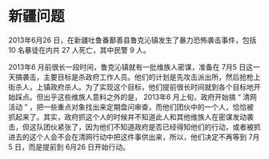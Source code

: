 # 新疆问题

2013年6月26 日，在新疆吐鲁番鄯善县鲁克沁镇发生了暴力恐怖袭击事件，包括 10 名暴徒在内共 27 人死亡，其中民警 9 人。

2013年6 月前很长一段时间，鲁克沁镇就有一批维族人密谋，准备在 7月5 日这一天搞袭击，主要目标是杀政府工作人员。他们的计划是先攻击派出所，然后抢枪上街杀人，上镇政府杀人。为了实现这个目标，他们提前很长时间就到各个目标地开始踩点。但出乎这些维族人意料之外的是， 2013年6 月上旬，政府开始搞 “ 清网活动 ” ，把一些重点对象找出来定期盘问审查，而他们团伙中的一个人，恰恰被抓起来了。其实，政府抓这个人的时候并不知道此人和其他维族人在密谋发动袭击，但这队团伙紧张了，因为他们不知道政府是否已经得知他们的行动，或者被抓进去的这个人会不会在清网行动中把这件事供出来，所以，他们决定不再等到 7月5 日，而是提前到 6月26 日开始行动。

